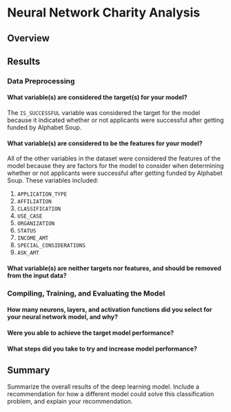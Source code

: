 # Neural Network Charity Analysis

## Overview

## Results
### Data Preprocessing
#### What variable(s) are considered the target(s) for your model?
The `IS_SUCCESSFUL` variable was considered the target for the model because it indicated whether or not applicants were successful after getting funded by Alphabet Soup.
#### What variable(s) are considered to be the features for your model?
All of the other variables in the dataset were considered the features of the model because they are factors for the model to consider when determining whether or not applicants were successful after getting funded by Alphabet Soup. These variables included:
1. `APPLICATION_TYPE`
2. `AFFILIATION`
3. `CLASSIFICATION`
4. `USE_CASE`
5. `ORGANIZATION`
6. `STATUS`
7. `INCOME_AMT`
8. `SPECIAL_CONSIDERATIONS`
9. `ASK_AMT`
#### What variable(s) are neither targets nor features, and should be removed from the input data?

### Compiling, Training, and Evaluating the Model
#### How many neurons, layers, and activation functions did you select for your neural network model, and why?
#### Were you able to achieve the target model performance?
#### What steps did you take to try and increase model performance?

## Summary
Summarize the overall results of the deep learning model. Include a recommendation for how a different model could solve this classification problem, and explain your recommendation.